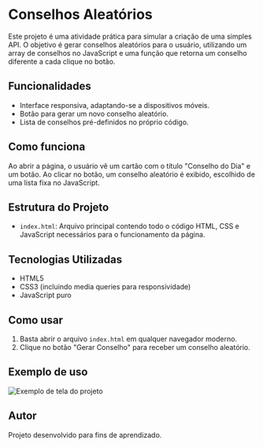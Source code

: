 # Conselhos Aleatórios

Este projeto é uma atividade prática para simular a criação de uma simples API. O objetivo é gerar conselhos aleatórios para o usuário, utilizando um array de conselhos no JavaScript e uma função que retorna um conselho diferente a cada clique no botão.

## Funcionalidades

- Interface responsiva, adaptando-se a dispositivos móveis.
- Botão para gerar um novo conselho aleatório.
- Lista de conselhos pré-definidos no próprio código.

## Como funciona

Ao abrir a página, o usuário vê um cartão com o título "Conselho do Dia" e um botão. Ao clicar no botão, um conselho aleatório é exibido, escolhido de uma lista fixa no JavaScript.

## Estrutura do Projeto

- `index.html`: Arquivo principal contendo todo o código HTML, CSS e JavaScript necessários para o funcionamento da página.

## Tecnologias Utilizadas

- HTML5
- CSS3 (incluindo media queries para responsividade)
- JavaScript puro

## Como usar

1. Basta abrir o arquivo `index.html` em qualquer navegador moderno.
2. Clique no botão "Gerar Conselho" para receber um conselho aleatório.

## Exemplo de uso

![Exemplo de tela do projeto](https://via.placeholder.com/400x200?text=Conselhos+Aleatorios)

## Autor

Projeto desenvolvido para fins de aprendizado.
